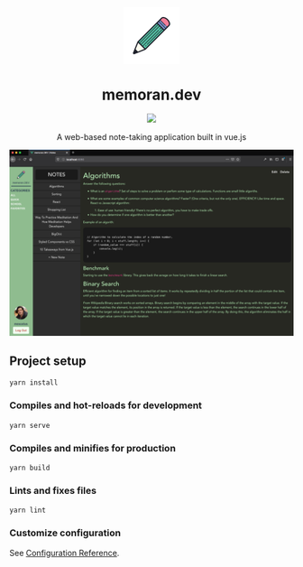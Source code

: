 <p align="center" style="margin:0;">
    <img src="./src/assets/pencil.png" style="width:100px;">
    <h1 align="center" style="font-size:26px;font-weight:bolder">memoran.dev</h1>
</p>

<p align="center" style="margin:0;">
    <img src="https://img.shields.io/badge/License-MIT-green.svg">
</p>

<p align="center">
    A web-based note-taking application built in vue.js
</p>

![Screenshot](./src/assets/memoranDEV.png)

## Project setup
```
yarn install
```

### Compiles and hot-reloads for development
```
yarn serve
```

### Compiles and minifies for production
```
yarn build
```

### Lints and fixes files
```
yarn lint
```

### Customize configuration
See [Configuration Reference](https://cli.vuejs.org/config/).
